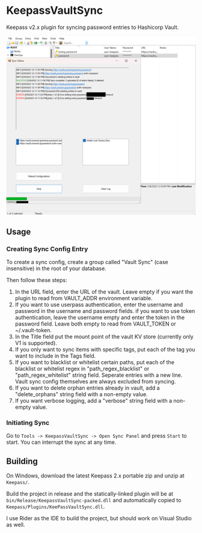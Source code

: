 # KeepassVaultSync

Keepass v2.x plugin for syncing password entries to Hashicorp Vault.

![Screenshot of the program syncing](ScreenShots/SyncInProgress.png)

## Usage

### Creating Sync Config Entry

To create a sync config, create a group called "Vault Sync" (case insensitive)
in the root of your database.

Then follow these steps:

1. In the URL field, enter the URL of the vault. Leave empty if you want the
   plugin to read from VAULT_ADDR environment variable.
2. If you want to use userpass authentication, enter the username and password
   in the username and password fields. if you want to use token authentication,
   leave the username empty and enter the token in the password field.
   Leave both empty to read from VAULT_TOKEN or ~/.vault-token.
3. In the Title field put the mount point of the vault KV store
   (currently only V1 is supported).
4. If you only want to sync items with specific tags, put each of the tag you want
   to include in the Tags field.
5. If you want to blacklist or whitelist certain paths, put each of the blacklist
   or whitelist regex in "path_regex_blacklist" or "path_regex_whitelist" string field.
   Seperate entries with a new line.
   Vault sync config themselves are always excluded from syncing.
6. If you want to delete orphan entries already in vault, add a "delete_orphans" string
   field with a non-empty value.
7. If you want verbose logging, add a "verbose" string field with a non-empty value.

### Initiating Sync

Go to `Tools -> KeepassVaultSync -> Open Sync Panel` and press `Start` to start.
You can interrupt the sync at any time.

## Building

On Windows, download the latest Keepass 2.x portable zip and unzip at `Keepass/`.

Build the project in release and the statically-linked plugin will be at
`bin/Release/KeepassVaultSync-packed.dll`
and automatically copied to `Keepass/Plugins/KeePassVaultSync.dll`.

I use Rider as the IDE to build the project, but should work on Visual Studio as well.